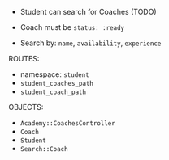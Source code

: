 - Student can search for Coaches (TODO)
- Coach must be `status: :ready`

- Search by: `name`, `availability`, `experience`

ROUTES:

- namespace: `student`
- `student_coaches_path`
- `student_coach_path`

OBJECTS:

- `Academy::CoachesController`
- `Coach`
- `Student`
- `Search::Coach`

